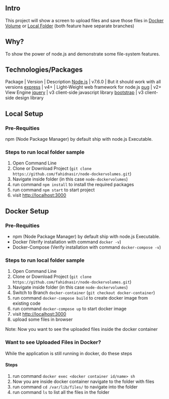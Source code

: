 ## Intro
This project will show a screen to upload files and save those files in [Docker Volume](https://github.com/fahidnasir/node-dockervolumes/tree/docker-container) or [Local Folder](https://github.com/fahidnasir/node-dockervolumes/tree/local-folder) (both feature have separate branches)

## Why?
To show the power of node.js and demonstrate some file-system features.

## Technologies/Packages
Package | Version | Description
[Node.js](https://nodejs.org/en/) | v7.6.0 | But it should work with all versions
[express](https://www.npmjs.com/package/express) | v4+ | Light-Weight web framework for node.js
[pug](https://www.npmjs.com/package/pug) | v2+  View Engine
[jquery](https://www.npmjs.com/package/jquery) | v3   client-side javascript library
[bootstrap](https://www.npmjs.com/package/bootstrap) | v3   client-side design library

## Local Setup
### Pre-Requities

npm (Node Package Manager) by default ship with node.js Executable.

### Steps to run local folder sample

1. Open Command Line
2. Clone or Download Project (`git clone https://github.com/fahidnasir/node-dockervolumes.git`)
3. Navigate inside folder (in this case `node-dockervolumes`)
4. run command `npm install` to install the required packages
5. run command `npm start` to start project
6. visit [http://localhost:3000](http://localhost:3000)

## Docker Setup
### Pre-Requities
* npm (Node Package Manager) by default ship with node.js Executable.
* Docker (Verify installation with command `docker -v`)
* Docker-Compose (Verify installation with command `docker-compose -v`)

### Steps to run local folder sample

1. Open Command Line
2. Clone or Download Project (`git clone https://github.com/fahidnasir/node-dockervolumes.git`)
3. Navigate inside folder (in this case `node-dockervolumes`)
4. Switch to Branch `docker-container` (`git checkout docker-container`)
5. run command `docker-compose build` to create docker image from existing code
6. run command `docker-compose up` to start docker image
7. visit [http://localhost:3000](http://localhost:3000)
8. upload some files in browser


Note: Now you want to see the uploaded files inside the docker container
### Want to see Uploaded Files in Docker?
While the application is still running in docker, do these steps

#### Steps
1. run command `docker exec <docker container id/name> sh`
2. Now you are inside docker container navigate to the folder with files
3. run command `cd /var/lib/files/` to navigate into the folder
4. run command `ls` to list all the files in the folder

